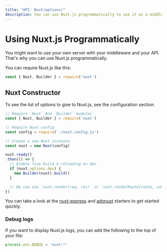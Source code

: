 ```yaml
---
title: "API: Nuxt(options)"
description: You can use Nuxt.js programmatically to use it as a middleware giving you the freedom of creating your own server for rendering your web applications.
---
```


# Using Nuxt.js Programmatically

You might want to use your own server with your middleware and your API. That's why you can use Nuxt.js programmatically.

You can require Nuxt.js like this:

```js
const { Nuxt, Builder } = require('nuxt')
```

## Nuxt Constructor

To see the list of options to give to Nuxt.js, see the configuration section.

```js
// Require `Nuxt` And `Builder` modules
const { Nuxt, Builder } = require('nuxt')

// Require Nuxt config
const config = require('./nuxt.config.js')

// Create a new Nuxt instance
const nuxt = new Nuxt(config)

nuxt.ready()
.then(() => {
  // Enable live build & reloading on dev
  if (nuxt.options.dev) {
    new Builder(nuxt).build()
  }

  // We can use `nuxt.render(req, res)` or `nuxt.renderRoute(route, context)`
})
```

You can take a look at the [nuxt-express](https://github.com/nuxt/express) and [adonuxt](https://github.com/nuxt/adonuxt) starters to get started quickly.

### Debug logs

If you want to display Nuxt.js logs, you can add the following to the top of your file:

```js
process.env.DEBUG = 'nuxt:*'
```
